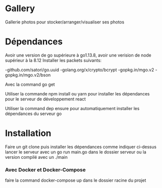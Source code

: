 # Gallery

Gallerie photos pour stocker/arranger/visualiser ses photos

# Dépendances

Avoir une version de go supérieure à go1.13.8, avoir une verision de node supérieur à la 8.12
Installer les packets suivants:

-github.com/satori/go.uuid
-golang.org/x/crypto/bcrypt
-gopkg.in/mgo.v2
-gopkg.in/mgo.v2/bson

Avec la command go get

Utiliser la commande npm install ou yarn pour installer les dépendances pour le serveur de développement react

Utiliser la command dep ensure pour automatiquement installer les dépendances du serveur go

# Installation

Faire un git clone puis installer les dépendances comme indiquer ci-dessus
lancer le serveur avec un go run main.go dans le dossier serveur ou la version compilé avec un ./main

### Avec Docker et Docker-Compose

faire la command docker-compose up dans le dossier racine du projet